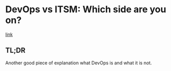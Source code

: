 # DevOps vs ITSM: Which side are you on?

[link](https://www.atlassian.com/it-unplugged/devops/devops-vs-itsm-its-not-either-or)

## TL;DR

Another good piece of explanation what DevOps is and what it is not.
